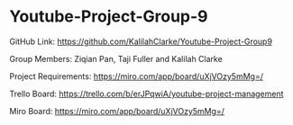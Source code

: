 # Youtube-Project-Group-9
GitHub Link: https://github.com/KalilahClarke/Youtube-Project-Group9

Group Members:
Ziqian Pan,
Taji Fuller and
Kalilah Clarke

Project Requirements: https://miro.com/app/board/uXjVOzy5mMg=/

Trello Board: https://trello.com/b/erJPqwiA/youtube-project-management

Miro Board: https://miro.com/app/board/uXjVOzy5mMg=/
